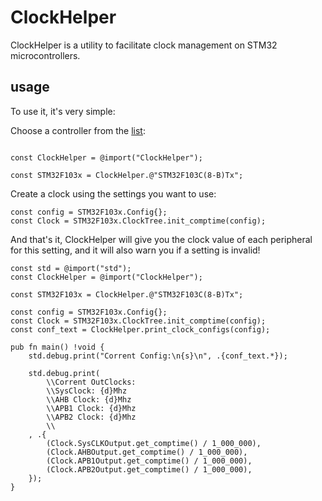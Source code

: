# ClockHelper

ClockHelper is a utility to facilitate clock management on STM32 microcontrollers.

## usage

To use it, it's very simple:

Choose a controller from the [list](src/ClockTrees/):
```zig

const ClockHelper = @import("ClockHelper");

const STM32F103x = ClockHelper.@"STM32F103C(8-B)Tx";
```

Create a clock using the settings you want to use:

```zig
const config = STM32F103x.Config{};
const Clock = STM32F103x.ClockTree.init_comptime(config);
```

And that's it, ClockHelper will give you the clock value of each peripheral for this setting, and it will also warn you if a setting is invalid!

```zig
const std = @import("std");
const ClockHelper = @import("ClockHelper");

const STM32F103x = ClockHelper.@"STM32F103C(8-B)Tx";

const config = STM32F103x.Config{};
const Clock = STM32F103x.ClockTree.init_comptime(config);
const conf_text = ClockHelper.print_clock_configs(config);

pub fn main() !void {
    std.debug.print("Corrent Config:\n{s}\n", .{conf_text.*});

    std.debug.print(
        \\Corrent OutClocks:
        \\SysClock: {d}Mhz
        \\AHB Clock: {d}Mhz
        \\APB1 Clock: {d}Mhz
        \\APB2 Clock: {d}Mhz
        \\
    , .{
        (Clock.SysCLKOutput.get_comptime() / 1_000_000),
        (Clock.AHBOutput.get_comptime() / 1_000_000),
        (Clock.APB1Output.get_comptime() / 1_000_000),
        (Clock.APB2Output.get_comptime() / 1_000_000),
    });
}


```





